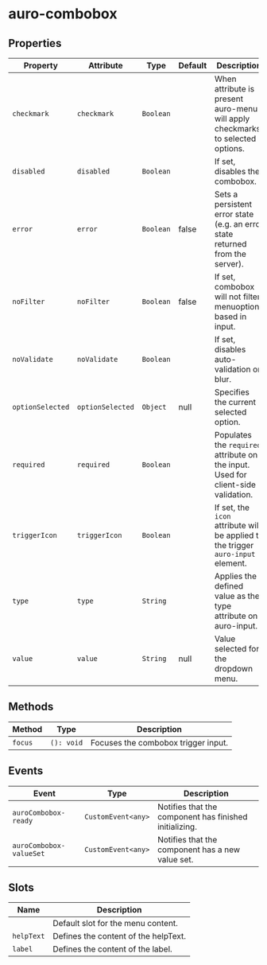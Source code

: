 # auro-combobox

## Properties

| Property         | Attribute        | Type      | Default | Description                                      |
|------------------|------------------|-----------|---------|--------------------------------------------------|
| `checkmark`      | `checkmark`      | `Boolean` |         | When attribute is present auro-menu will apply checkmarks to selected options. |
| `disabled`       | `disabled`       | `Boolean` |         | If set, disables the combobox.                   |
| `error`          | `error`          | `Boolean` | false   | Sets a persistent error state (e.g. an error state returned from the server). |
| `noFilter`       | `noFilter`       | `Boolean` | false   | If set, combobox will not filter menuoptions based in input. |
| `noValidate`     | `noValidate`     | `Boolean` |         | If set, disables auto-validation on blur.        |
| `optionSelected` | `optionSelected` | `Object`  | null    | Specifies the current selected option.           |
| `required`       | `required`       | `Boolean` |         | Populates the `required` attribute on the input. Used for client-side validation. |
| `triggerIcon`    | `triggerIcon`    | `Boolean` |         | If set, the `icon` attribute will be applied to the trigger `auro-input` element. |
| `type`           | `type`           | `String`  |         | Applies the defined value as the type attribute on auro-input. |
| `value`          | `value`          | `String`  | null    | Value selected for the dropdown menu.            |

## Methods

| Method  | Type       | Description                         |
|---------|------------|-------------------------------------|
| `focus` | `(): void` | Focuses the combobox trigger input. |

## Events

| Event                   | Type               | Description                                      |
|-------------------------|--------------------|--------------------------------------------------|
| `auroCombobox-ready`    | `CustomEvent<any>` | Notifies that the component has finished initializing. |
| `auroCombobox-valueSet` | `CustomEvent<any>` | Notifies that the component has a new value set. |

## Slots

| Name       | Description                          |
|------------|--------------------------------------|
|            | Default slot for the menu content.   |
| `helpText` | Defines the content of the helpText. |
| `label`    | Defines the content of the label.    |
